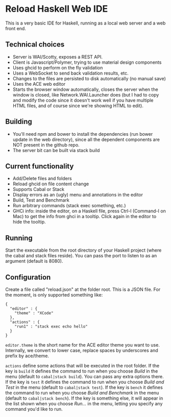 # Reload Haskell Web IDE

This is a very basic IDE for Haskell, running as a local web server and a web front end.

## Technical choices

- Server is WAI/Scotty, exposes a REST API.
- Client is Javascript/Polymer, trying to use material design components
- Uses ghcid to perform on the fly validation
- Uses a WebSocket to send back validation results, etc.
- Changes to the files are persisted to disk automatically (no manual save)
- Uses the ACE web editor
- Starts the browser window automatically, closes the server when the window is closed, like Network.WAI.Launcher does (but I had to copy and modify the code since it doesn't work well if you have multiple HTML files, and of course since we're showing HTML to edit).

## Building

- You'll need npm and bower to install the dependencies (run bower update in the web directory), since all the dependent components are NOT present in the github repo.
- The server bit can be built via stack build

## Current functionality

- Add/Delete files and folders
- Reload ghcid on file content change
- Supports Cabal or Stack
- Display errors as an (ugly) menu and annotations in the editor
- Build, Test and Benchmark
- Run arbitrary commands (stack exec something, etc.)
- GHCi info: inside the editor, on a Haskell file, press Ctrl-I (Command-I on Mac) to get the info from ghci in a tooltip. Click again in the editor to hide the tooltip.

## Running

Start the executable from the root directory of your Haskell project (where the cabal and stack files reside). You can pass the port to listen to as an argument (default is 8080).

## Configuration

Create a file called "reload.json" at the folder root. This is a JSON file. For the moment, is only supported something like:

```
{
  "editor" : {
    "theme" : "XCode"
  },
  "actions" : {
    "run1" : "stack exec echo hello"
  }
}
```

`editor.theme` is the short name for the ACE editor theme you want to use. Internally, we convert to lower case, replace spaces by underscores and prefix by ace/theme.

`actions` define some actions that will be executed in the root folder. If the key is `build` it defines the command to run when you choose *Build* in the menu (default to `cabal|stack build`). You can pass any extra options there.
If the key is `test` it defines the command to run when you choose *Build and Test* in the menu (default to `cabal|stack test`).
If the key is `bench` it defines the command to run when you choose *Build and Benchmark* in the menu (default to `cabal|stack bench`).
If the key is something else, it will appear in the list shown when you choose *Run...* in the menu, letting you specify any command you'd like to run.
